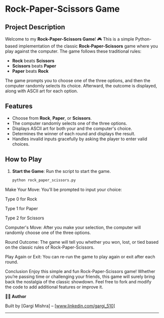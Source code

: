 # Rock-Paper-Scissors Game

## Project Description

Welcome to my **Rock-Paper-Scissors Game**! 🎮 This is a simple Python-based implementation of the classic **Rock-Paper-Scissors** game where you play against the computer. The game follows these traditional rules:
- **Rock** beats **Scissors**
- **Scissors** beats **Paper**
- **Paper** beats **Rock**

The game prompts you to choose one of the three options, and then the computer randomly selects its choice. Afterward, the outcome is displayed, along with ASCII art for each option.

## Features
- Choose from **Rock**, **Paper**, or **Scissors**.
- The computer randomly selects one of the three options.
- Displays ASCII art for both your and the computer's choice.
- Determines the winner of each round and displays the result.
- Handles invalid inputs gracefully by asking the player to enter valid choices.

## How to Play

1. **Start the Game**: Run the script to start the game.
   ```bash
   python rock_paper_scissors.py
Make Your Move: You’ll be prompted to input your choice:

Type 0 for Rock

Type 1 for Paper

Type 2 for Scissors

Computer's Move: After you make your selection, the computer will randomly choose one of the three options.

Round Outcome: The game will tell you whether you won, lost, or tied based on the classic rules of Rock-Paper-Scissors.

Play Again or Exit: You can re-run the game to play again or exit after each round.

Conclusion
Enjoy this simple and fun Rock-Paper-Scissors game! Whether you’re passing time or challenging your friends, this game will surely bring back the nostalgia of the classic showdown. Feel free to fork and modify the code to add additional features or improve it.


**👩‍💻 Author**

Built by [Gargi Mishra] – [www.linkedin.com/gargi_510]
________________________________________

